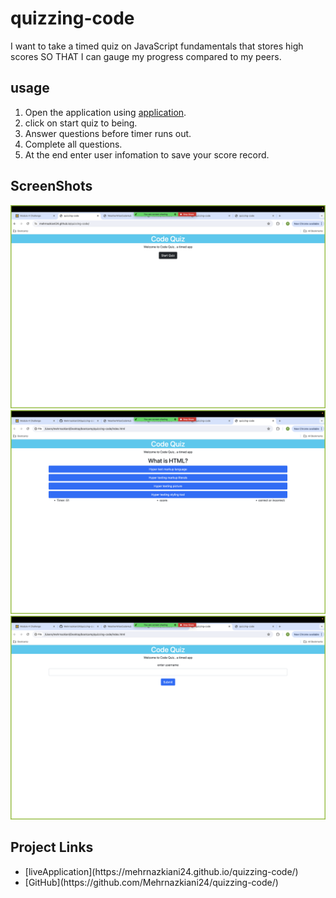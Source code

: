 # quizzing-code
I want to take a timed quiz on JavaScript fundamentals that stores high scores
SO THAT I can gauge my progress compared to my peers.


## usage
1. Open the application using [application](https://mehrnazkiani24.github.io/quizzing-code/).
2. click on start quiz to being. 
3. Answer questions before timer runs out. 
4. Complete all questions. 
5. At the end enter user infomation to save your score record. 


## ScreenShots

![homepage](./Home.png)
![QuizQuestions](./QuizQuestions.png)
![Userscore](./Userscore.png)


## Project Links 
<ul>
<li>
[liveApplication](https://mehrnazkiani24.github.io/quizzing-code/)
</li>
<li>
[GitHub](https://github.com/Mehrnazkiani24/quizzing-code/)
</li>
</ul>